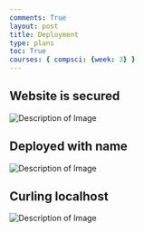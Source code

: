 ```yaml
---
comments: True
layout: post
title: Deployment
type: plans
toc: True
courses: { compsci: {week: 3} }
---
```


## Website is secured

<img src="{{site.baseurl}}/images/Deployment.png" alt="Description of Image">

## Deployed with name

<img src="{{site.baseurl}}/images/Deployment2.png" alt="Description of Image">

## Curling localhost

<img src="{{site.baseurl}}/images/Deployment3.png" alt="Description of Image">